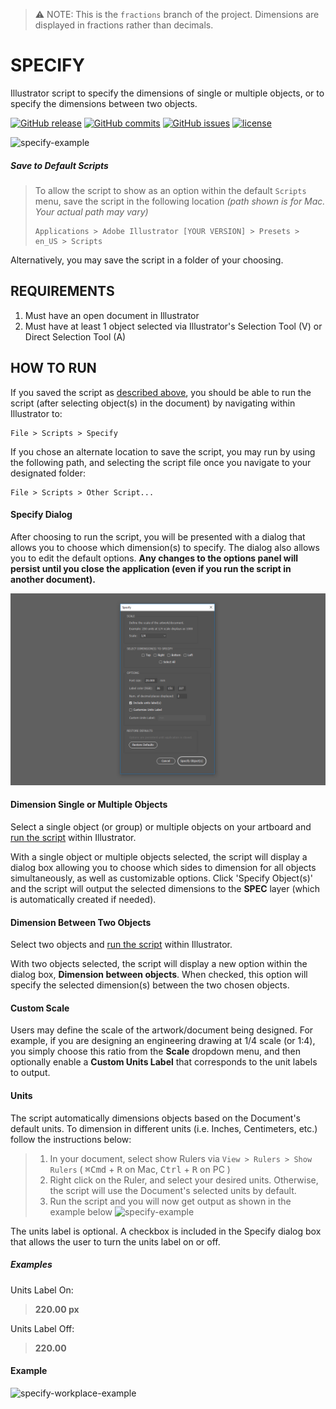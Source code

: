 > :warning: NOTE:
This is the `fractions` branch of the project.
Dimensions are displayed in fractions rather than decimals.

# SPECIFY
Illustrator script to specify the dimensions of single or multiple objects, or to specify the dimensions between two objects.


[![GitHub release](https://img.shields.io/github/release/adamdehaven/Specify.svg?maxAge=3600)](https://github.com/adamdehaven/Specify/archive/master.zip)
[![GitHub commits](https://img.shields.io/github/commits-since/adamdehaven/Specify/v1.3.1.svg?maxAge=3600)](https://github.com/adamdehaven/Specify/compare/v1.3.1...master)
[![GitHub issues](https://img.shields.io/github/issues/adamdehaven/Specify.svg?maxAge=3600)](https://github.com/adamdehaven/Specify/issues)
[![license](https://img.shields.io/github/license/adamdehaven/Specify.svg?maxAge=3600)](https://raw.githubusercontent.com/adamdehaven/Specify/master/LICENSE)

![specify-example](https://raw.githubusercontent.com/adamdehaven/Specify/master/specify-example.jpg)

##### Save to Default Scripts
> To allow the script to show as an option within the default `Scripts` menu, save the script in the following location _(path shown is for Mac. Your actual path may vary)_
> ```
> Applications > Adobe Illustrator [YOUR VERSION] > Presets > en_US > Scripts
> ```

Alternatively, you may save the script in a folder of your choosing.

## REQUIREMENTS
1. Must have an open document in Illustrator
2. Must have at least 1 object selected via Illustrator's Selection Tool (V) or Direct Selection Tool (A)

## HOW TO RUN
If you saved the script as [described above](#save-to-default-scripts), you should be able to run the script (after selecting object(s) in the document) by navigating within Illustrator to:
```
File > Scripts > Specify
```
If you chose an alternate location to save the script, you may run by using the following path, and selecting the script file once you navigate to your designated folder:
```
File > Scripts > Other Script...
```

#### Specify Dialog
After choosing to run the script, you will be presented with a dialog that allows you to choose which dimension(s) to specify. The dialog also allows you to edit the default options. **Any changes to the options panel will persist until you close the application (even if you run the script in another document).**

![Specify dialog example](specify-dialog.png)

#### Dimension Single or Multiple Objects
Select a single object (or group) or multiple objects on your artboard and [run the script](#how-to-run) within Illustrator.

With a single object or multiple objects selected, the script will display a dialog box allowing you to choose which sides to dimension for all objects simultaneously, as well as customizable options. Click 'Specify Object(s)' and the script will output the selected dimensions to the **SPEC** layer (which is automatically created if needed).

#### Dimension Between Two Objects
Select two objects and [run the script](#how-to-run) within Illustrator.

With two objects selected, the script will display a new option within the dialog box, **Dimension between objects**. When checked, this option will specify the selected dimension(s) between the two chosen objects.

#### Custom Scale
Users may define the scale of the artwork/document being designed. For example, if you are designing an engineering drawing at 1/4 scale (or 1:4), you simply choose this ratio from the **Scale** dropdown menu, and then optionally enable a **Custom Units Label** that corresponds to the unit labels to output.

#### Units
The script automatically dimensions objects based on the Document's default units. To dimension in different units (i.e. Inches, Centimeters, etc.) follow the instructions below:
> 1. In your document, select show Rulers via `View > Rulers > Show Rulers` ( <kbd>⌘Cmd</kbd> + <kbd>R</kbd> on Mac, <kbd>Ctrl</kbd> + <kbd>R</kbd> on PC )
> 2. Right click on the Ruler, and select your desired units. Otherwise, the script will use the Document's selected units by default.
> 3. Run the script and you will now get output as shown in the example below
![specify-example](https://raw.githubusercontent.com/adamdehaven/Specify/master/specify-example.jpg)

The units label is optional. A checkbox is included in the Specify dialog box that allows the user to turn the units label on or off.
##### Examples
Units Label On:
> **220.00 px**

Units Label Off:
> **220.00**

#### Example
![specify-workplace-example](https://raw.githubusercontent.com/adamdehaven/Specify/master/specify-workplace-example.jpg)
